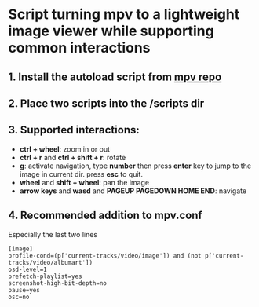 # Script turning mpv to a lightweight image viewer while supporting common interactions
## 1. Install the autoload script from [mpv repo](https://github.com/mpv-player/mpv/blob/master/TOOLS/lua/autoload.lua)
## 2. Place two scripts into the /scripts dir
## 3. Supported interactions:
- **ctrl + wheel**: zoom in or out
- **ctrl + r** and **ctrl + shift + r**: rotate
- **g**: activate navigation, type **number** then press **enter** key to jump to the image in current dir. press **esc** to quit.
- **wheel** and **shift + wheel**: pan the image
- **arrow keys** and **wasd** and **PAGEUP PAGEDOWN HOME END**: navigate
## 4. Recommended addition to mpv.conf
Especially the last two lines
```
[image]
profile-cond=(p['current-tracks/video/image']) and (not p['current-tracks/video/albumart'])
osd-level=1
prefetch-playlist=yes
screenshot-high-bit-depth=no
pause=yes
osc=no
```